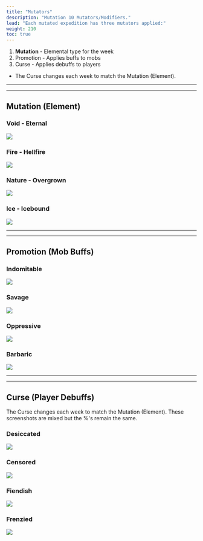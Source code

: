 ```yaml
---
title: "Mutators"
description: "Mutation 10 Mutators/Modifiers."
lead: "Each mutated expedition has three mutators applied:"
weight: 210
toc: true
---
```


1. **Mutation** - Elemental type for the week
2. Promotion - Applies buffs to mobs
3. Curse - Applies debuffs to players
   
- The Curse changes each week to match the Mutation (Element).

---
---

## Mutation (Element)

### Void - Eternal

<img src="/images/modifiers/mutation/eternal.png">

### Fire - Hellfire

<img src="/images/modifiers/mutation/hellfire.png"></img>

### Nature - Overgrown

<img src="/images/modifiers/mutation/overgrown.png"></img>

### Ice - Icebound

<img src="/images/modifiers/mutation/icebound.png"></img>

---
---

## Promotion (Mob Buffs)

### Indomitable

<img src="/images/modifiers/promotion/indomitable.png"></img>

### Savage

<img src="/images/modifiers/promotion/savage.png"></img>

### Oppressive

<img src="/images/modifiers/promotion/oppressive.png"></img>

### Barbaric

<img src="/images/modifiers/promotion/barbaric.png"></img>

---
---

## Curse (Player Debuffs)
The Curse changes each week to match the Mutation (Element). These screenshots are mixed but the %'s remain the same. 

### Desiccated

<img src="/images/modifiers/curse/desiccated.png"></img>

### Censored

<img src="/images/modifiers/curse/censored.png"></img>

### Fiendish

<img src="/images/modifiers/curse/fiendish.png"></img>

### Frenzied

<img src="/images/modifiers/curse/frenzied.png"></img>

